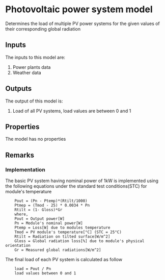 # Photovoltaic power system model

Determines the load of multiple PV power systems for the given values of their corresponding global radiation


## Inputs
The inputs to this model are:

1. Power plants data
1. Weather data


## Outputs
The output of this model is:

1. Load of all PV systems, load values are between 0 and 1


## Properties
The model has no properties

## Remarks


### Implementation

The basic PV system having nominal power of 1kW is implemented using the following equations under the standard test 
conditions(STC) for module's temperature
```
    Pout = (Pn - Ptemp)*(Rtilt/1000)
    Ptmep = (Tmod - 25) * 0.0034 * Pn
    Rtilt = (1- Gloss)*Gr
    where,
    Pout = Output power[W]
    Pn = Module's nominal power[W]
    Ptemp = Loss[W] due to modules temperature
    Tmod = PV module's temperature[°C] (STC = 25°C)
    Rtilt = Radiation on tilted surface[W/m^2]
    Gloss = Global radiation loss[%] due to module's physical orientation
    Gr = Measured global radiations[W/m^2]
```
The final load of each PV system is calculated as follow
```
    load = Pout / Pn  
    load values between 0 and 1
```
